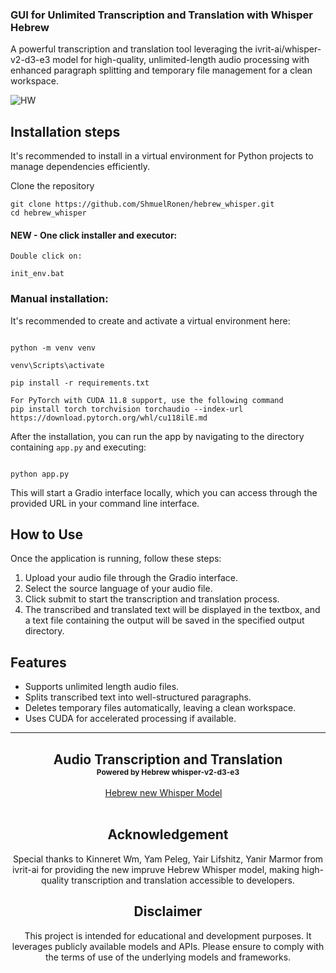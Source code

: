 <h3>GUI for Unlimited Transcription and Translation with Whisper Hebrew</h3>

A powerful transcription and translation tool leveraging the ivrit-ai/whisper-v2-d3-e3 model for high-quality, unlimited-length audio processing with enhanced paragraph splitting and temporary file management for a clean workspace.

![HW](https://github.com/ShmuelRonen/hebrew_whisper/assets/80190186/9ed4f4c1-ea5f-4c21-91b9-3c1369308dcc)


## Installation steps

It's recommended to install in a virtual environment for Python projects to manage dependencies efficiently.

Clone the repository

```
git clone https://github.com/ShmuelRonen/hebrew_whisper.git
cd hebrew_whisper
```

#### NEW - One click installer and executor:

```
Double click on:

init_env.bat
```

### Manual installation:

It's recommended to create and activate a virtual environment here:
```

python -m venv venv

venv\Scripts\activate

pip install -r requirements.txt

For PyTorch with CUDA 11.8 support, use the following command
pip install torch torchvision torchaudio --index-url https://download.pytorch.org/whl/cu118ilE.md
```


After the installation, you can run the app by navigating to the directory containing `app.py` and executing:
```

python app.py
```


This will start a Gradio interface locally, which you can access through the provided URL in your command line interface.

## How to Use
Once the application is running, follow these steps:
1. Upload your audio file through the Gradio interface.
2. Select the source language of your audio file.
3. Click submit to start the transcription and translation process.
4. The transcribed and translated text will be displayed in the textbox, and a text file containing the output will be saved in the specified output directory.

## Features
- Supports unlimited length audio files.
- Splits transcribed text into well-structured paragraphs.
- Deletes temporary files automatically, leaving a clean workspace.
- Uses CUDA for accelerated processing if available.

_____________

<div align="center">

<h2>Audio Transcription and Translation <br/> <span style="font-size:12px">Powered by Hebrew whisper-v2-d3-e3</span> </h2>

<div>
    <a href='https://huggingface.co/ivrit-ai/whisper-v2-d3-e3' target='_blank'>Hebrew new Whisper Model</a>&emsp;
</div>
<br>

## Acknowledgement
Special thanks to Kinneret Wm, Yam Peleg, Yair Lifshitz, Yanir Marmor from ivrit-ai for providing the new impruve Hebrew Whisper model,
making high-quality transcription and translation accessible to developers.

## Disclaimer
This project is intended for educational and development purposes. It leverages publicly available models and APIs. Please ensure to comply with the terms of use of the underlying models and frameworks.
